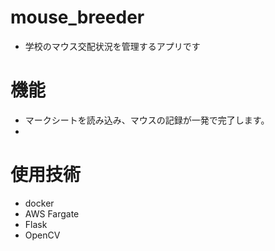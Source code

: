 # mouse_breeder
- 学校のマウス交配状況を管理するアプリです
# 機能
- マークシートを読み込み、マウスの記録が一発で完了します。
- 
# 使用技術
- docker
- AWS Fargate
- Flask
- OpenCV
